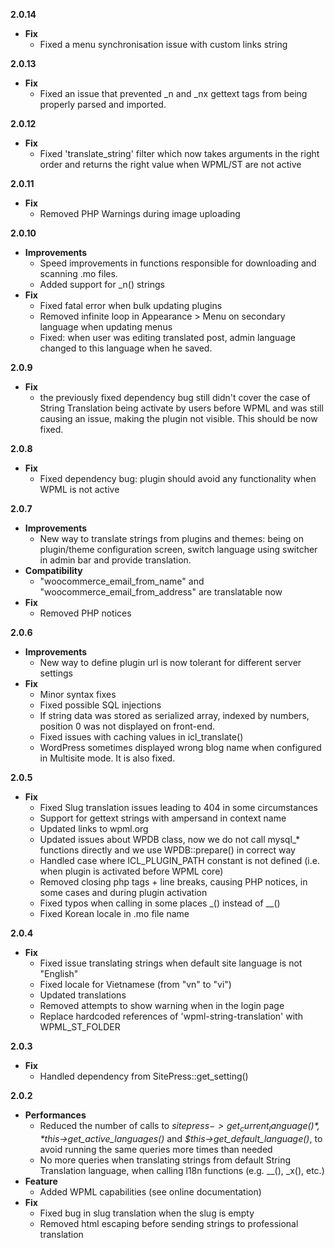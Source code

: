 **2.0.14**
* **Fix**
	* Fixed a menu synchronisation issue with custom links string
	
**2.0.13**
* **Fix**
	* Fixed an issue that prevented _n and _nx gettext tags from being properly parsed and imported.

**2.0.12**

* **Fix**
	* Fixed 'translate_string' filter which now takes arguments in the right order and returns the right value when WPML/ST are not active

**2.0.11**

* **Fix**
	* Removed PHP Warnings during image uploading

**2.0.10**

* **Improvements**
	* Speed improvements in functions responsible for downloading and scanning .mo files.
	* Added support for _n() strings
* **Fix**
	* Fixed fatal error when bulk updating plugins
	* Removed infinite loop in Appearance > Menu on secondary language when updating menus
	* Fixed: when user was editing translated post, admin language changed to this language when he saved. 

**2.0.9**

* **Fix**
	* the previously fixed dependency bug still didn't cover the case of String Translation being activate by users before WPML and was still causing an issue, making the plugin not visible. This should be now fixed.

**2.0.8**

* **Fix**
	* Fixed dependency bug: plugin should avoid any functionality when WPML is not active

**2.0.7**

* **Improvements**
	* New way to translate strings from plugins and themes: being on plugin/theme configuration screen, switch language using switcher in admin bar and provide translation.
* **Compatibility**
	* "woocommerce_email_from_name" and "woocommerce_email_from_address" are translatable now
* **Fix**
	* Removed PHP notices


**2.0.6**

* **Improvements**
	* New way to define plugin url is now tolerant for different server settings
* **Fix**
	* Minor syntax fixes
	* Fixed possible SQL injections
	* If string data was stored as serialized array, indexed by numbers, position 0 was not displayed on front-end. 
	* Fixed issues with caching values in icl_translate()
	* WordPress sometimes displayed wrong blog name when configured in Multisite mode. It is also fixed. 


**2.0.5**

* **Fix**
	* Fixed Slug translation issues leading to 404 in some circumstances
	* Support for gettext strings with ampersand in context name
	* Updated links to wpml.org
	* Updated issues about WPDB class, now we do not call mysql_* functions directly and we use WPDB::prepare() in correct way
	* Handled case where ICL_PLUGIN_PATH constant is not defined (i.e. when plugin is activated before WPML core)
	* Removed closing php tags + line breaks, causing PHP notices, in some cases and during plugin activation
	* Fixed typos when calling in some places _() instead of __()
	* Fixed Korean locale in .mo file name

**2.0.4**

* **Fix**
	* Fixed issue translating strings when default site language is not "English"
	* Fixed locale for Vietnamese (from "vn" to "vi")
	* Updated translations
	* Removed attempts to show warning when in the login page
	* Replace hardcoded references of 'wpml-string-translation' with WPML_ST_FOLDER

**2.0.3**

* **Fix**
	* Handled dependency from SitePress::get_setting()

**2.0.2**

* **Performances**
	* Reduced the number of calls to *$sitepress->get_current_language()*, *$this->get_active_languages()* and *$this->get_default_language()*, to avoid running the same queries more times than needed
	* No more queries when translating strings from default String Translation language, when calling l18n functions (e.g. __(), _x(), etc.)
* **Feature**
	* Added WPML capabilities (see online documentation)
* **Fix**
	* Fixed bug in slug translation when the slug is empty
	* Removed html escaping before sending strings to professional translation
